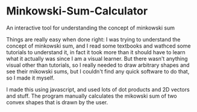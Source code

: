 # Minkowski-Sum-Calculator
An interactive tool for understanding the concept of minkowski sum

Things are really easy when done right: I was trying to understand the concept of minkowski sum, and I read some 
textbooks and wathced some tutorials to understand it, in fact it took more than it should have to learn what it actually was since 
I am a visual learner. But there wasn't anything visual other than tutorials, so I really needed to draw arbitrary shapes and see 
their mikowski sums, but I couldn't find any quick software to do that, so I made it myself.

I made this using javascript, and used lots of dot products and 2D vectors and stuff.
The program manually calculates the mikowski sum of two convex shapes that is drawn by the user.
